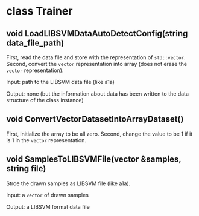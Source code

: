 # class Trainer

## void LoadLIBSVMDataAutoDetectConfig(string data_file_path)
First, read the data file and store with the representation of `std::vector`. Second, convert the `vector` representation into array (does not erase the `vector` representation).

Input: path to the LIBSVM data file (like a1a)

Output: none (but the information about data has been written to the data structure of the class instance)


## void ConvertVectorDatasetIntoArrayDataset()
First, initialize the array to be all zero. Second, change the value to be 1 if it is 1 in the `vector` representation.

## void SamplesToLIBSVMFile(vector<Combination> &samples, string file)
Stroe the drawn samples as LIBSVM file (like a1a).

Input: a `vector` of drawn samples

Output: a LIBSVM format data file
